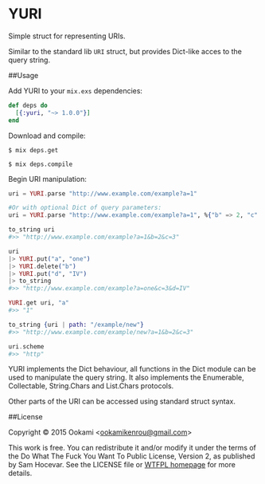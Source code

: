 YURI
====

Simple struct for representing URIs.

Similar to the standard lib `URI` struct, but provides Dict-like acces
to the query string.

##Usage

Add YURI to your `mix.exs` dependencies:

```elixir
def deps do
  [{:yuri, "~> 1.0.0"}]
end
```

Download and compile:

```sh-session
$ mix deps.get

$ mix deps.compile
```

Begin URI manipulation:

```elixir
uri = YURI.parse "http://www.example.com/example?a=1"

#Or with optional Dict of query parameters:
uri = YURI.parse "http://www.example.com/example?a=1", %{"b" => 2, "c" => 3}

to_string uri
#>> "http://www.example.com/example?a=1&b=2&c=3"

uri
|> YURI.put("a", "one")
|> YURI.delete("b")
|> YURI.put("d", "IV")
|> to_string
#>> "http://www.example.com/example?a=one&c=3&d=IV"

YURI.get uri, "a"
#>> "1"

to_string {uri | path: "/example/new"}
#>> "http://www.example.com/example/new?a=1&b=2&c=3"

uri.scheme
#>> "http"
```

YURI implements the Dict behaviour, all functions in the Dict module
can be used to manipulate the query string. It also implements the
Enumerable, Collectable, String.Chars and List.Chars protocols.

Other parts of the URI can be accessed using standard struct syntax.


##License

Copyright © 2015 Ookami &lt;<ookamikenrou@gmail.com>&gt;

This work is free. You can redistribute it and/or modify it under the
terms of the Do What The Fuck You Want To Public License, Version 2,
as published by Sam Hocevar. See the LICENSE file or
[WTFPL homepage](http://www.wtfpl.net) for more details.

